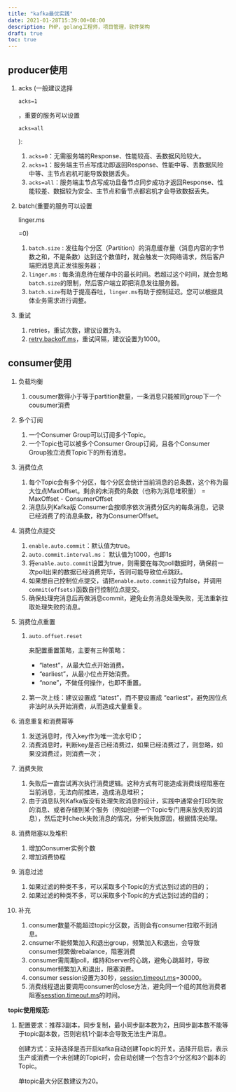 ```yaml
---
title: "kafka最优实践"
date: 2021-01-28T15:39:00+08:00
description: PHP，golang工程师，项目管理，软件架构
draft: true
toc: true
---
```


## producer使用

1. acks (一般建议选择

   ```
   acks=1
   ```

   ，重要的服务可以设置

   ```
   acks=all
   ```

   ):

   1. `acks=0`：无需服务端的Response、性能较高、丢数据风险较大。
   2. `acks=1`：服务端主节点写成功即返回Response、性能中等、丢数据风险中等、主节点宕机可能导致数据丢失。
   3. `acks=all`：服务端主节点写成功且备节点同步成功才返回Response、性能较差、数据较为安全、主节点和备节点都宕机才会导致数据丢失。

2. batch(重要的服务可以设置

   linger.ms

   =0)

   1. `batch.size` : 发往每个分区（Partition）的消息缓存量（消息内容的字节数之和，不是条数）达到这个数值时，就会触发一次网络请求，然后客户端把消息真正发往服务器；
   2. `linger.ms` : 每条消息待在缓存中的最长时间。若超过这个时间，就会忽略`batch.size`的限制，然后客户端立即把消息发往服务器。
   3. `batch.size`有助于提高吞吐，`linger.ms`有助于控制延迟。您可以根据具体业务需求进行调整。

3. 重试

   1. retries，重试次数，建议设置为3。
   2. [retry.backoff.ms](http://retry.backoff.ms/)，重试间隔，建议设置为1000。

## consumer使用

1. 负载均衡

   1. cousumer数得小于等于partition数量，一条消息只能被同group下一个cousumer消费

2. 多个订阅

   1. 一个Consumer Group可以订阅多个Topic。
   2. 一个Topic也可以被多个Consumer Group订阅，且各个Consumer Group独立消费Topic下的所有消息。

3. 消费位点

   1. 每个Topic会有多个分区，每个分区会统计当前消息的总条数，这个称为最大位点MaxOffset。剩余的未消费的条数（也称为消息堆积量） = MaxOffset - ConsumerOffset
   2. 消息队列Kafka版 Consumer会按顺序依次消费分区内的每条消息，记录已经消费了的消息条数，称为ConsumerOffset。

4. 消费位点提交

   1. `enable.auto.commit`：默认值为true。
   2. `auto.commit.interval.ms`： 默认值为1000，也即1s
   3. 将`enable.auto.commit`设置为true，则需要在每次poll数据时，确保前一次poll出来的数据已经消费完毕，否则可能导致位点跳跃。
   4. 如果想自己控制位点提交，请把`enable.auto.commit`设为false，并调用`commit(offsets)`函数自行控制位点提交。
   5. 确保处理完消息后再做消息commit，避免业务消息处理失败，无法重新拉取处理失败的消息。

5. 消费位点重置

   1. ```
      auto.offset.reset
      ```

      来配置重置策略，主要有三种策略：

      - “latest”，从最大位点开始消费。
      - “earliest”，从最小位点开始消费。
      - “none”，不做任何操作，也即不重置。

   2. 第一次上线：建议设置成 “latest”，而不要设置成 “earliest”，避免因位点非法时从头开始消费，从而造成大量重复。

6. 消息重复和消费幂等

   1. 发送消息时，传入key作为唯一流水号ID；
   2. 消费消息时，判断key是否已经消费过，如果已经消费过了，则忽略，如果没消费过，则消费一次；

7. 消费失败

   1. 失败后一直尝试再次执行消费逻辑。这种方式有可能造成消费线程阻塞在当前消息，无法向前推进，造成消息堆积；
   2. 由于消息队列Kafka版没有处理失败消息的设计，实践中通常会打印失败的消息、或者存储到某个服务（例如创建一个Topic专门用来放失败的消息），然后定时check失败消息的情况，分析失败原因，根据情况处理。

8. 消费阻塞以及堆积

   1. 增加Consumer实例个数
   2. 增加消费协程

9. 消息过滤

   1. 如果过滤的种类不多，可以采取多个Topic的方式达到过滤的目的；
   2. 如果过滤的种类不多，可以采取多个Topic的方式达到过滤的目的；

10. 补充

    1. consumer数量不能超过topic分区数，否则会有consumer拉取不到消息。
    2. cnsumer不能频繁加入和退出group，频繁加入和退出，会导致consumer频繁做rebalance，阻塞消费
    3. consumer需周期poll，维持和server的心跳，避免心跳超时，导致consumer频繁加入和退出，阻塞消费。
    4. consumer session设置为30秒，[session.timeout.ms](http://session.timeout.ms/)=30000。
    5. 消费线程退出要调用consumer的close方法，避免同一个组的其他消费者阻塞[sesstion.timeout.ms](http://sesstion.timeout.ms/)的时间。

**topic使用规范:**

1. 配置要求：推荐3副本，同步复制，最小同步副本数为2，且同步副本数不能等于topic副本数，否则宕机1个副本会导致无法生产消息。

   创建方式：支持选择是否开启kafka自动创建Topic的开关。选择开启后，表示生产或消费一个未创建的Topic时，会自动创建一个包含3个分区和3个副本的Topic。

   单topic最大分区数建议为20。

